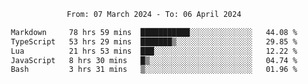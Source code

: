 <div align="center">
<p style="text-align: center;">
<!--START_SECTION:waka-->

```txt
From: 07 March 2024 - To: 06 April 2024

Markdown     78 hrs 59 mins  ███████████░░░░░░░░░░░░░░   44.08 %
TypeScript   53 hrs 29 mins  ███████▒░░░░░░░░░░░░░░░░░   29.85 %
Lua          21 hrs 53 mins  ███░░░░░░░░░░░░░░░░░░░░░░   12.22 %
JavaScript   8 hrs 30 mins   █▒░░░░░░░░░░░░░░░░░░░░░░░   04.74 %
Bash         3 hrs 31 mins   ▒░░░░░░░░░░░░░░░░░░░░░░░░   01.96 %
```

<!--END_SECTION:waka-->
</p>
</div>
